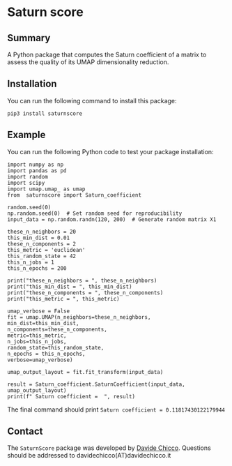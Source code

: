 # Saturn score

## Summary ##
A Python package that computes the Saturn coefficient of a matrix to assess the quality of its UMAP dimensionality reduction.

## Installation ##
You can run the following command to install this package:

`pip3 install saturnscore`

## Example ##
You can run the following Python code to test your package installation:

    import numpy as np
    import pandas as pd
    import random
    import scipy
    import umap.umap_ as umap
    from  saturnscore import Saturn_coefficient

    random.seed(0)
    np.random.seed(0)  # Set random seed for reproducibility
    input_data = np.random.randn(120, 200)  # Generate random matrix X1

    these_n_neighbors = 20
    this_min_dist = 0.01
    these_n_components = 2
    this_metric = 'euclidean'
    this_random_state = 42
    this_n_jobs = 1
    this_n_epochs = 200

    print("these_n_neighbors = ", these_n_neighbors)
    print("this_min_dist = ", this_min_dist)
    print("these_n_components = ", these_n_components)
    print("this_metric = ", this_metric)

    umap_verbose = False
    fit = umap.UMAP(n_neighbors=these_n_neighbors,
    min_dist=this_min_dist,
    n_components=these_n_components,
    metric=this_metric,
    n_jobs=this_n_jobs,
    random_state=this_random_state,
    n_epochs = this_n_epochs,
    verbose=umap_verbose)

    umap_output_layout = fit.fit_transform(input_data)

    result = Saturn_coefficient.SaturnCoefficient(input_data, umap_output_layout)
    print(f" Saturn coefficient =  ", result)

The final command should print `Saturn coefficient = 0.11817430122179944`

## Contact ##
The `SaturnScore` package was developed by [Davide Chicco](https://www.DavideChicco.it). Questions should be
addressed to davidechicco(AT)davidechicco.it
